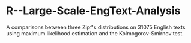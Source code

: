 # R--Large-Scale-EngText-Analysis
A comparisons between three Zipf's distributions on 31075 English texts using maximum likelihood estimation and the Kolmogorov-Smirnov test.
